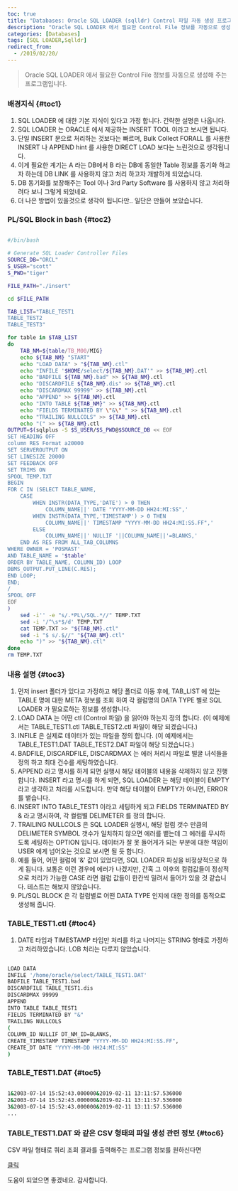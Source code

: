 ```yaml
---
toc: true
title: "Databases: Oracle SQL LOADER (sqlldr) Control 파일 자동 생성 프로그램"
description: "Oracle SQL LOADER 에서 필요한 Control File 정보를 자동으로 생성해 주는 프로그램입니다."
categories: [Databases]
tags: [SQL LOADER,Sqlldr]
redirect_from:
  - /2019/02/20/
---
```


> Oracle SQL LOADER 에서 필요한 Control File 정보를 자동으로 생성해 주는 프로그램입니다.

### 배경지식 {#toc1}

1. SQL LOADER 에 대한 기본 지식이 있다고 가정 합니다. 간략한 설명은 나옵니다.
2. SQL LOADER 는 ORACLE 에서 제공하는 INSERT TOOL 이라고 보시면 됩니다.
3. 단일 INSERT 문으로 처리하는 것보다는 빠르며, Bulk Collect FORALL 를 사용한 INSERT 나 APPEND hint 를 사용한 DIRECT LOAD 보다는
   느린것으로 생각됩니다.
4. 이게 필요한 계기는 A 라는 DB에서 B 라는 DB에 동일한 Table 정보를 동기화 하고자 하는데 DB LINK 를 사용하지 않고 처리 하고자 개발하게 되었습니다.
5. DB 동기화를 보장해주는 Tool 이나 3rd Party Software 를 사용하지 않고 처리하려다 보니 그렇게 되었네요.
6. 더 나은 방법이 있을것으로 생각이 됩니다만.. 일단은 만들어 보았습니다.

### PL/SQL Block in bash {#toc2}

```bash

#/bin/bash

# Generate SQL Loader Controller Files
SOURCE_DB="ORCL"
S_USER="scott"
S_PWD="tiger"

FILE_PATH="./insert"

cd $FILE_PATH

TAB_LIST="TABLE_TEST1
TABLE_TEST2
TABLE_TEST3"

for table in $TAB_LIST
do
    TAB_NM=${table/TB_M00/MIG}
    echo ${TAB_NM} "START"
    echo "LOAD DATA" > "${TAB_NM}.ctl"
    echo "INFILE '$HOME/select/${TAB_NM}.DAT'" >> ${TAB_NM}.ctl
    echo "BADFILE ${TAB_NM}.bad" >> ${TAB_NM}.ctl
    echo "DISCARDFILE ${TAB_NM}.dis" >> ${TAB_NM}.ctl
    echo "DISCARDMAX 99999" >> ${TAB_NM}.ctl
    echo "APPEND" >> ${TAB_NM}.ctl
    echo "INTO TABLE ${TAB_NM}" >> ${TAB_NM}.ctl
    echo "FIELDS TERMINATED BY \"&\" " >> ${TAB_NM}.ctl
    echo "TRAILING NULLCOLS" >> ${TAB_NM}.ctl
    echo "(" >> ${TAB_NM}.ctl
OUTPUT=$(sqlplus -S $S_USER/$S_PWD@$SOURCE_DB << EOF
SET HEADING OFF
column RES Format a20000
SET SERVEROUTPUT ON
SET LINESIZE 20000
SET FEEDBACK OFF
SET TRIMS ON 
SPOOL TEMP.TXT
BEGIN
FOR C IN (SELECT TABLE_NAME, 
    CASE 
        WHEN INSTR(DATA_TYPE,'DATE') > 0 THEN 
            COLUMN_NAME||' DATE "YYYY-MM-DD HH24:MI:SS",'
        WHEN INSTR(DATA_TYPE,'TIMESTAMP') > 0 THEN 
            COLUMN_NAME||' TIMESTAMP "YYYY-MM-DD HH24:MI:SS.FF",' 
        ELSE 
            COLUMN_NAME||' NULLIF '||COLUMN_NAME||'=BLANKS,' 
    END AS RES FROM ALL_TAB_COLUMNS
WHERE OWNER = 'POSMAST'
AND TABLE_NAME = '$table'
ORDER BY TABLE_NAME, COLUMN_ID) LOOP
DBMS_OUTPUT.PUT_LINE(C.RES);
END LOOP;
END;
/
SPOOL OFF
EOF
)
    sed -i'' -e "s/.*PL\/SQL.*//" TEMP.TXT
    sed -i '/^\s*$/d' TEMP.TXT
    cat TEMP.TXT >> "${TAB_NM}.ctl" 
    sed -i "$ s/.$//" "${TAB_NM}.ctl"
    echo ")" >> "${TAB_NM}.ctl"
done
rm TEMP.TXT


```

### 내용 설명 {#toc3}

1. 먼저 insert 폴더가 있다고 가정하고 해당 폴더로 이동 후에, TAB_LIST 에 있는 TABLE 명에 대한 META 정보를 조회 하여 각 컬럼명의 DATA TYPE 별로
   SQL LOADER 가 필요로하는 정보를 생성합니다.
2. LOAD DATA 는 어떤 ctl (Control 파일) 을 읽어야 하는지 정의 합니다. (이 예제에서는 TABLE_TEST1.ctl TABLE_TEST2.ctl 파일이 해당 되겠습니다.)
3. INFILE 은 실제로 데이터가 있는 파일을 정의 합니다. (이 예제에서는 TABLE_TEST1.DAT TABLE_TEST2.DAT 파일이 해당 되겠습니다.)
4. BADFILE, DISCARDFILE, DISCARDMAX 는 에러 처리시 파일로 떨굴 녀석들을 정의 하고 최대 건수를 세팅하였습니다. 
5. APPEND 라고 명시를 하게 되면 실행시 해당 테이블의 내용을 삭제하지 않고 진행합니다. INSERT 라고 명시를 하게 되면, SQL LOADER 는 해당 테이블이
   EMPTY 라고 생각하고 처리를 시도합니다. 만약 해당 테이블이 EMPTY가 아니면, ERROR 를 뱉습니다.
6. INSERT INTO TABLE_TEST1 이라고 세팅하게 되고 FIELDS TERMINATED BY & 라고 명시하여, 각 컬럼별 DELIMETER 를 정의 합니다. 
7. TRAILING NULLCOLS 은 SQL LOADER 실행시, 해당 컬럼 갯수 만큼의 DELIMETER SYMBOL 갯수가 일치하지 않으면 에러를 뱉는데 그 에러를 무시하도록 세팅하는 
   OPTION 입니다. 데이터가 잘 못 들어게가 되는 부분에 대한 책임이 USER 에게 넘어오는 것으로 보시면 될 듯 합니다. 
8. 예를 들어, 어떤 컬럼에 '&' 값이 있었다면, SQL LOADER 파싱을 비정상적으로 하게 됩니다. 보통은 이런 경우에 에러가 나겠지만, 간혹 그 이후의 컬럼값들이
   정상적으로 처리가 가능한 CASE 라면 컬럼 값들이 한칸씩 밀려서 들어가 있을 것 같습니다. 테스트는 해보지 않았습니다.
9. PL/SQL BLOCK 은 각 컬럼별로 어떤 DATA TYPE 인지에 대한 정의를 동적으로 생성해 줍니다.

### TABLE_TEST1.ctl {#toc4}

1. DATE 타입과 TIMESTAMP 타입만 처리를 하고 나머지는 STRING 형태로 가정하고 처리하였습니다. LOB 처리는 다루지 않았습니다.

```bash

LOAD DATA
INFILE '/home/oracle/select/TABLE_TEST1.DAT'
BADFILE TABLE_TEST1.bad
DISCARDFILE TABLE_TEST1.dis
DISCARDMAX 99999
APPEND
INTO TABLE TABLE_TEST1
FIELDS TERMINATED BY "&"
TRAILING NULLCOLS
(
COLUMN_ID NULLIF DT_NM_ID=BLANKS,
CREATE_TIMESTAMP TIMESTAMP "YYYY-MM-DD HH24:MI:SS.FF",
CREATE_DT DATE "YYYY-MM-DD HH24:MI:SS"
)

```

### TABLE_TEST1.DAT {#toc5}

```bash

1&2003-07-14 15:52:43.000000&2019-02-11 13:11:57.536000
2&2003-07-14 15:52:43.000000&2019-02-11 13:11:57.536000
3&2003-07-14 15:52:43.000000&2019-02-11 13:11:57.536000
...

```

### TABLE_TEST1.DAT 와 같은 CSV 형태의 파일 생성 관련 정보 {#toc6}

CSV 파일 형태로 쿼리 조회 결과를 출력해주는 프로그램 정보를 원하신다면

[클릭](https://marindie.github.io/databases/Oracle-CSV-SQLPLUS-KR/)

도움이 되었으면 좋겠네요. 감사합니다.

[^1]: This is a footnote.

[kramdown]: https://kramdown.gettalong.org/
[My Blog]: https://marindie.github.io